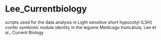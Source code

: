 # Lee_Currentbiology
scripts used for the data analysis in Light sensitive short hypocotyl (LSH) confer symbiotic nodule identity in the legume Medicago truncatula, Lee et al., Current Biology
